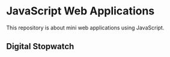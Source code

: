 # JavaScript Web Applications
This repository is about mini web applications using JavaScript.

## Digital Stopwatch
 [watch source code]: https://github.com/abdulhalimchy/JavaScript-Web-Applications/tree/master/Digital%20Stopwatch
 [visit the web page]: https://abdulhalimchy.github.io/JavaScript-Web-Applications/Digital%20Stopwatch/
